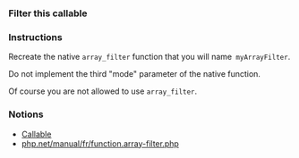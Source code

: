 ### Filter this callable

### Instructions

Recreate the native `array_filter` function that you will name` myArrayFilter`.

Do not implement the third "mode" parameter of the native function.

Of course you are not allowed to use `array_filter`.

### Notions

- [Callable](https://www.php.net/manual/fr/language.types.callable.php)
- [php.net/manual/fr/function.array-filter.php](https://www.php.net/manual/fr/function.array-filter.php)
